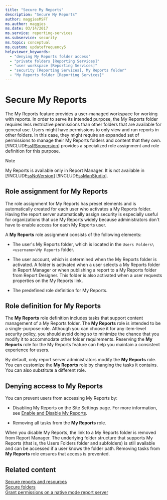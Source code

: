```yaml
---
title: "Secure My Reports"
description: "Secure My Reports"
author: maggiesMSFT
ms.author: maggies
ms.date: 03/14/2017
ms.service: reporting-services
ms.subservice: security
ms.topic: conceptual
ms.custom: updatefrequency5
helpviewer_keywords:
  - "denying My Reports folder access"
  - "private folders [Reporting Services]"
  - "user workspace [Reporting Services]"
  - "security [Reporting Services], My Reports folder"
  - "My Reports folder [Reporting Services]"
---
```

# Secure My Reports
  The My Reports feature provides a user-managed workspace for working with reports. In order to serve its intended purpose, the My Reports folder requires less restrictive permissions than other folders that are available for general use. Users might have permissions to only view and run reports in other folders. In this case, they might require an expanded set of permissions to manage their My Reports folders and content that they own. [!INCLUDE[ssRSnoversion](../../includes/ssrsnoversion-md.md)] provides a specialized role assignment and role definition for this purpose.  
  
> [!NOTE]
>  My Reports is available only in Report Manager. It is not available in [!INCLUDE[ssNoVersion](../../includes/ssnoversion-md.md)] [!INCLUDE[ssManStudio](../../includes/ssmanstudio-md.md)].  
  
## Role assignment for My Reports  
 The role assignment for My Reports has preset elements and is automatically created for each user who activates a My Reports folder. Having the report server automatically assign security is especially useful for organizations that use My Reports widely because administrators don't have to enable access for each My Reports user.  
  
 A **My Reports** role assignment consists of the following elements:  
  
-   The user's My Reports folder, which is located in the ```Users Folders\<username>\My Reports``` folder.  
  
-   The user account, which is determined when the My Reports folder is activated. A folder is activated when a user selects a My Reports folder in Report Manager or when publishing a report to a My Reports folder from Report Designer. This folder is also activated when a user requests properties on the My Reports link.  
  
-   The predefined role definition for My Reports.  
  
## Role definition for My Reports  
 The **My Reports** role definition includes tasks that support content management of a My Reports folder. The **My Reports** role is intended to be a single-purpose role. Although you can choose it for any item-level security policy, you should avoid doing so to minimize the chance that you modify it to accommodate other folder requirements. Reserving the **My Reports** role for the My Reports feature can help you maintain a consistent experience for users.  
  
 By default, only report server administrators modify the **My Reports** role. You can customize the **My Reports** role by changing the tasks it contains. You can also substitute a different role.  
  
## Denying access to My Reports  
 You can prevent users from accessing My Reports by:  
  
-   Disabling My Reports on the Site Settings page. For more information, see [Enable and Disable My Reports](../../reporting-services/report-server/enable-and-disable-my-reports.md).  
  
-   Removing all tasks from the **My Reports** role.  
  
 When you disable My Reports, the link to a My Reports folder is removed from Report Manager. The underlying folder structure that supports My Reports (that is, the Users Folders folder and subfolders) is still available and can be accessed if a user knows the folder path. Removing tasks from **My Reports** role ensures that access is prevented.  
  
## Related content  
 [Secure reports and resources](../../reporting-services/security/secure-reports-and-resources.md)   
 [Secure folders](../../reporting-services/security/secure-folders.md)   
 [Grant permissions on a native mode report server](../../reporting-services/security/granting-permissions-on-a-native-mode-report-server.md)  
  
  
